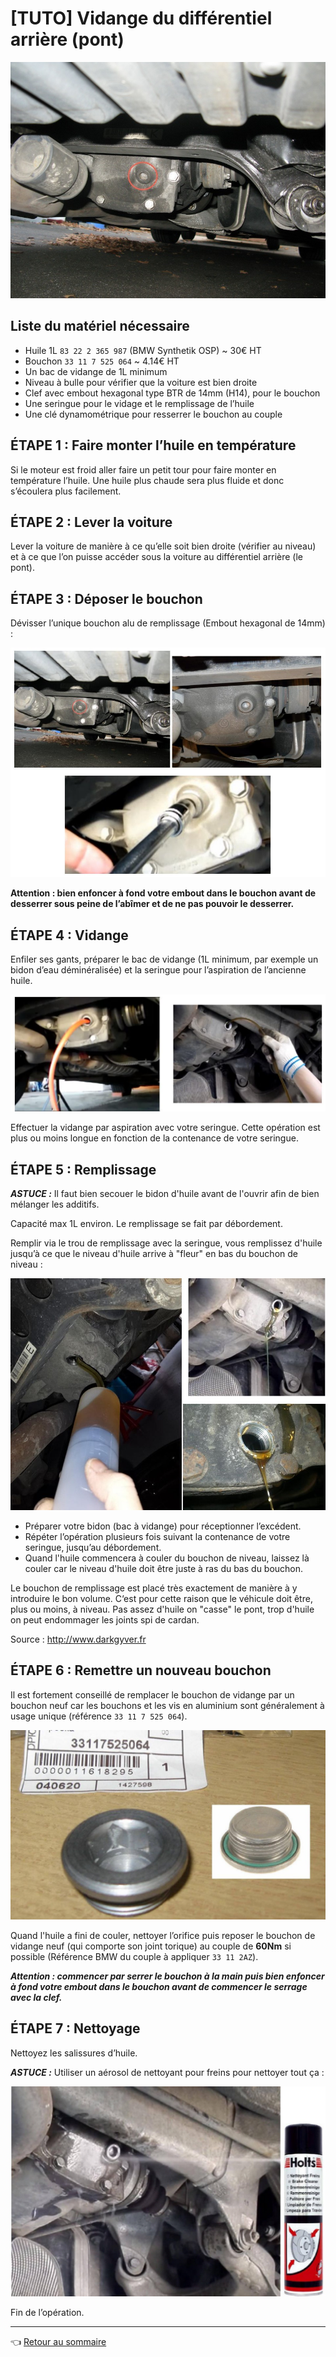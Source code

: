 # [TUTO] Vidange du différentiel arrière (pont)

![pont](../images/tuto_pont/pont_01.jpg)

## Liste du matériel nécessaire

- Huile 1L `83 22 2 365 987` (BMW Synthetik OSP) ~ 30€ HT
- Bouchon `33 11 7 525 064` ~ 4.14€ HT
- Un bac de vidange de 1L minimum
- Niveau à bulle pour vérifier que la voiture est bien droite
- Clef avec embout hexagonal type BTR de 14mm (H14), pour le bouchon
- Une seringue pour le vidage et le remplissage de l’huile
- Une clé dynamométrique pour resserrer le bouchon au couple

## ÉTAPE 1 : Faire monter l’huile en température

Si le moteur est froid aller faire un petit tour pour faire monter en température l’huile. Une huile plus chaude sera plus fluide et donc s’écoulera plus facilement.

## ÉTAPE 2 : Lever la voiture

Lever la voiture de manière à ce qu’elle soit bien droite (vérifier au niveau) et à ce que l’on puisse accéder sous la voiture au différentiel arrière (le pont).

## ÉTAPE 3 : Déposer le bouchon

Dévisser l’unique bouchon alu de remplissage (Embout hexagonal de 14mm) :

![pont](../images/tuto_pont/pont_02.jpg)

**Attention : bien enfoncer à fond votre embout dans le bouchon avant de desserrer sous peine de l’abîmer et de ne pas pouvoir le desserrer.**

## ÉTAPE 4 : Vidange

Enfiler ses gants, préparer le bac de vidange (1L minimum, par exemple un bidon d’eau déminéralisée) et la seringue pour l’aspiration de l’ancienne huile.

![pont](../images/tuto_pont/pont_03.jpg)

Effectuer la vidange par aspiration avec votre seringue. Cette opération est plus ou moins longue en fonction de la contenance de votre seringue.

## ÉTAPE 5 : Remplissage

**_ASTUCE :_** Il faut bien secouer le bidon d'huile avant de l'ouvrir afin de bien mélanger les additifs.

Capacité max 1L environ. Le remplissage se fait par débordement.

Remplir via le trou de remplissage avec la seringue, vous remplissez d'huile jusqu’à ce que le niveau d'huile arrive à "fleur" en bas du bouchon de niveau :

![pont](../images/tuto_pont/pont_04.jpg)

- Préparer votre bidon (bac à vidange) pour réceptionner l’excédent.
- Répéter l’opération plusieurs fois suivant la contenance de votre seringue, jusqu’au débordement.
- Quand l'huile commencera à couler du bouchon de niveau, laissez là couler car le niveau d'huile doit être juste à ras du bas du bouchon.

Le bouchon de remplissage est placé très exactement de manière à y introduire le bon volume. C‘est pour cette raison que le véhicule doit être, plus ou moins, à niveau. Pas assez d'huile on "casse" le pont, trop d'huile on peut endommager les joints spi de cardan.

Source : <http://www.darkgyver.fr>

## ÉTAPE 6 : Remettre un nouveau bouchon

Il est fortement conseillé de remplacer le bouchon de vidange par un bouchon neuf car les bouchons et les vis en aluminium sont généralement à usage unique (référence `33 11 7 525 064`).

![pont](../images/tuto_pont/pont_05.jpg)

Quand l'huile a fini de couler, nettoyer l’orifice puis reposer le bouchon de vidange neuf (qui comporte son joint torique) au couple de **60Nm** si possible (Référence BMW du couple à appliquer `33 11 2AZ`).

**_Attention : commencer par serrer le bouchon à la main puis bien enfoncer à fond votre embout dans le bouchon avant de commencer le serrage avec la clef._**

## ÉTAPE 7 : Nettoyage

Nettoyez les salissures d’huile.

**_ASTUCE :_** Utiliser un aérosol de nettoyant pour freins pour nettoyer tout ça :

![pont](../images/tuto_pont/pont_06.jpg)

Fin de l’opération.

---
:point_left: [Retour au sommaire](../README.md#sommaire)
